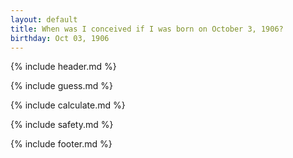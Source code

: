 ```yaml
---
layout: default
title: When was I conceived if I was born on October 3, 1906?
birthday: Oct 03, 1906
---
```


{% include header.md %}

{% include guess.md %}

{% include calculate.md %}

{% include safety.md %}

{% include footer.md %}



